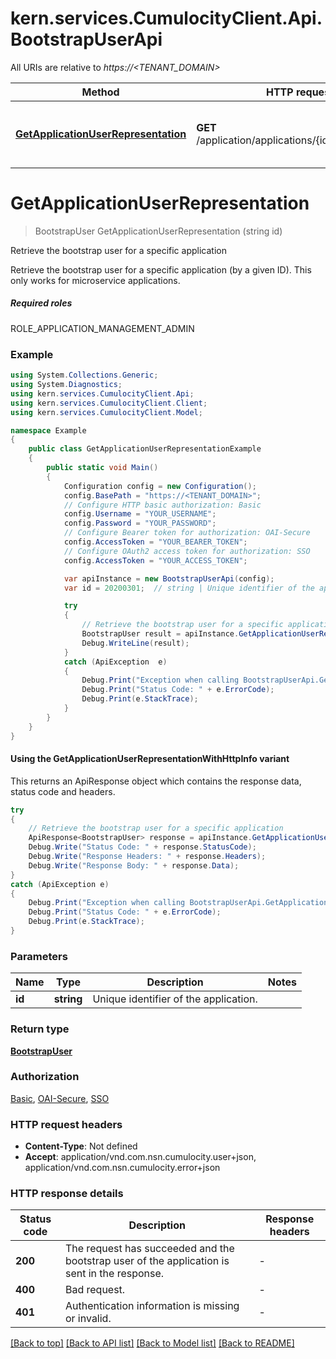 # kern.services.CumulocityClient.Api.BootstrapUserApi

All URIs are relative to *https://<TENANT_DOMAIN>*

| Method | HTTP request | Description |
|--------|--------------|-------------|
| [**GetApplicationUserRepresentation**](BootstrapUserApi.md#getapplicationuserrepresentation) | **GET** /application/applications/{id}/bootstrapUser | Retrieve the bootstrap user for a specific application |

<a name="getapplicationuserrepresentation"></a>
# **GetApplicationUserRepresentation**
> BootstrapUser GetApplicationUserRepresentation (string id)

Retrieve the bootstrap user for a specific application

Retrieve the bootstrap user for a specific application (by a given ID).  This only works for microservice applications.  <section><h5>Required roles</h5> ROLE_APPLICATION_MANAGEMENT_ADMIN </section> 

### Example
```csharp
using System.Collections.Generic;
using System.Diagnostics;
using kern.services.CumulocityClient.Api;
using kern.services.CumulocityClient.Client;
using kern.services.CumulocityClient.Model;

namespace Example
{
    public class GetApplicationUserRepresentationExample
    {
        public static void Main()
        {
            Configuration config = new Configuration();
            config.BasePath = "https://<TENANT_DOMAIN>";
            // Configure HTTP basic authorization: Basic
            config.Username = "YOUR_USERNAME";
            config.Password = "YOUR_PASSWORD";
            // Configure Bearer token for authorization: OAI-Secure
            config.AccessToken = "YOUR_BEARER_TOKEN";
            // Configure OAuth2 access token for authorization: SSO
            config.AccessToken = "YOUR_ACCESS_TOKEN";

            var apiInstance = new BootstrapUserApi(config);
            var id = 20200301;  // string | Unique identifier of the application.

            try
            {
                // Retrieve the bootstrap user for a specific application
                BootstrapUser result = apiInstance.GetApplicationUserRepresentation(id);
                Debug.WriteLine(result);
            }
            catch (ApiException  e)
            {
                Debug.Print("Exception when calling BootstrapUserApi.GetApplicationUserRepresentation: " + e.Message);
                Debug.Print("Status Code: " + e.ErrorCode);
                Debug.Print(e.StackTrace);
            }
        }
    }
}
```

#### Using the GetApplicationUserRepresentationWithHttpInfo variant
This returns an ApiResponse object which contains the response data, status code and headers.

```csharp
try
{
    // Retrieve the bootstrap user for a specific application
    ApiResponse<BootstrapUser> response = apiInstance.GetApplicationUserRepresentationWithHttpInfo(id);
    Debug.Write("Status Code: " + response.StatusCode);
    Debug.Write("Response Headers: " + response.Headers);
    Debug.Write("Response Body: " + response.Data);
}
catch (ApiException e)
{
    Debug.Print("Exception when calling BootstrapUserApi.GetApplicationUserRepresentationWithHttpInfo: " + e.Message);
    Debug.Print("Status Code: " + e.ErrorCode);
    Debug.Print(e.StackTrace);
}
```

### Parameters

| Name | Type | Description | Notes |
|------|------|-------------|-------|
| **id** | **string** | Unique identifier of the application. |  |

### Return type

[**BootstrapUser**](BootstrapUser.md)

### Authorization

[Basic](../README.md#Basic), [OAI-Secure](../README.md#OAI-Secure), [SSO](../README.md#SSO)

### HTTP request headers

 - **Content-Type**: Not defined
 - **Accept**: application/vnd.com.nsn.cumulocity.user+json, application/vnd.com.nsn.cumulocity.error+json


### HTTP response details
| Status code | Description | Response headers |
|-------------|-------------|------------------|
| **200** | The request has succeeded and the bootstrap user of the application is sent in the response. |  -  |
| **400** | Bad request. |  -  |
| **401** | Authentication information is missing or invalid. |  -  |

[[Back to top]](#) [[Back to API list]](../README.md#documentation-for-api-endpoints) [[Back to Model list]](../README.md#documentation-for-models) [[Back to README]](../README.md)


